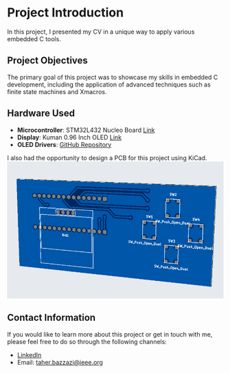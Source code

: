 # Project Introduction
In this project, I presented my CV in a unique way to apply various embedded C tools.

## Project Objectives
The primary goal of this project was to showcase my skills in embedded C development, including the application of advanced techniques such as finite state machines and Xmacros.

## Hardware Used
- **Microcontroller**: STM32L432 Nucleo Board [Link](https://www.st.com/en/evaluation-tools/nucleo-l432kc.html)
- **Display**: Kuman 0.96 Inch OLED [Link](https://www.amazon.fr/dp/B01N2K3BC9?psc=1&ref=ppx_yo2ov_dt_b_product_details)
- **OLED Drivers**: [GitHub Repository](https://github.com/afiskon/stm32-ssd1306)

I also had the opportunity to design a PCB for this project using KiCad.
![Project Image](./PCB.png)

## Contact Information
If you would like to learn more about this project or get in touch with me, please feel free to do so through the following channels:
- [LinkedIn](https://www.linkedin.com/in/mohamed-taher-bazzazi-408395204/)
- Email: taher.bazzazi@ieee.org
